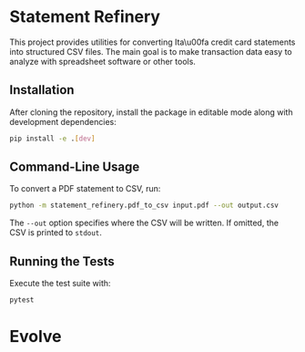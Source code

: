 # Statement Refinery

This project provides utilities for converting Ita\u00fa credit card statements into structured CSV files. The main goal is to make transaction data easy to analyze with spreadsheet software or other tools.

## Installation

After cloning the repository, install the package in editable mode along with development dependencies:

```bash
pip install -e .[dev]
```

## Command-Line Usage

To convert a PDF statement to CSV, run:

```bash
python -m statement_refinery.pdf_to_csv input.pdf --out output.csv
```

The `--out` option specifies where the CSV will be written. If omitted, the CSV is printed to `stdout`.

## Running the Tests

Execute the test suite with:

```bash
pytest
```

# Evolve

